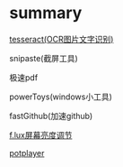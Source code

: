 
# summary

[tesseract(OCR图片文字识别)](./app/tesseract.md)

snipaste(截屏工具)

极速pdf

powerToys(windows小工具)

fastGithub(加速github)

[f.lux屏幕亮度调节](https://justgetflux.com/)

[potplayer](http://potplayer.tv/?lang=zh_CN)
